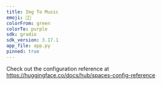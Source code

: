 ```yaml
---
title: Img To Music
emoji: 🌅🎶
colorFrom: green
colorTo: purple
sdk: gradio
sdk_version: 3.17.1
app_file: app.py
pinned: true
---
```


Check out the configuration reference at https://huggingface.co/docs/hub/spaces-config-reference
